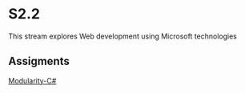 # S2.2

This stream explores Web development using Microsoft technologies

## Assigments

[Modularity-C#](https://classroom.github.com/a/cli4drRf)
